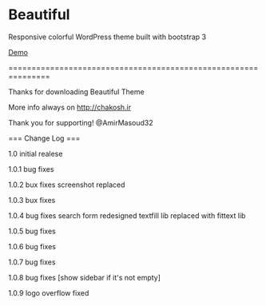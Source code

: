 Beautiful
=========

Responsive colorful WordPress theme built with bootstrap 3

<a href="http://live.chakosh.ir/?theme=beautiful">Demo</a>

===============================================================

Thanks for downloading Beautiful Theme

More info always on http://chakosh.ir

Thank you for supporting! @AmirMasoud32

=== Change Log ===

1.0
initial realese

1.0.1
bug fixes

1.0.2
bux fixes
screenshot replaced

1.0.3
bux fixes

1.0.4
bug fixes
search form redesigned
textfill lib replaced with fittext lib

1.0.5
bug fixes

1.0.6
bug fixes

1.0.7
bug fixes

1.0.8
bug fixes
[show sidebar if it's not empty]

1.0.9
logo overflow fixed